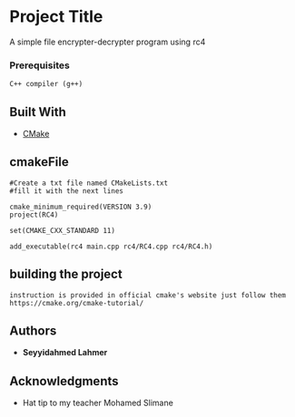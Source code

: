 # Project Title

A simple file encrypter-decrypter program using rc4


### Prerequisites


```
C++ compiler (g++)
```


## Built With

* [CMake](https://cmake.org/) 

## cmakeFile
    #Create a txt file named CMakeLists.txt 
    #fill it with the next lines
    
    cmake_minimum_required(VERSION 3.9)
    project(RC4)
    
    set(CMAKE_CXX_STANDARD 11)
    
    add_executable(rc4 main.cpp rc4/RC4.cpp rc4/RC4.h)
## building the project
    instruction is provided in official cmake's website just follow them 
    https://cmake.org/cmake-tutorial/
 

## Authors

* **Seyyidahmed Lahmer**



## Acknowledgments

* Hat tip to my teacher Mohamed Slimane

